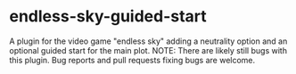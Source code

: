 # endless-sky-guided-start
A plugin for the video game "endless sky" adding a neutrality option and an optional guided start for the main plot.
NOTE: There are likely still bugs with this plugin. Bug reports and pull requests fixing bugs are welcome.
